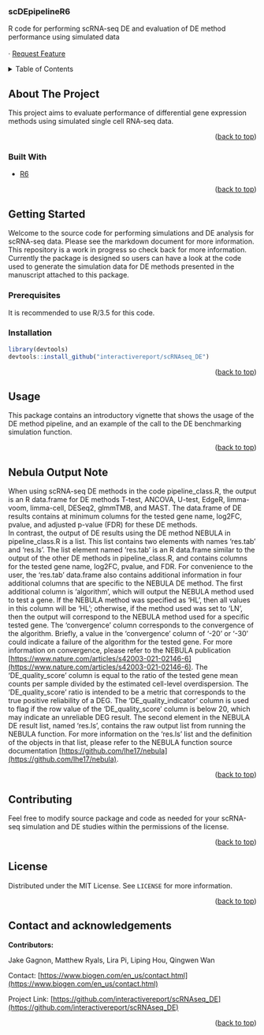 <div id="top"></div>
<!--
*** Used a trimmed-down version of the markdown template here: https://github.com/othneildrew/Best-README-Template/blob/master/BLANK_README.md
-->

<!-- PROJECT SHIELDS -->
<!--
*** I'm using markdown "reference style" links for readability.
*** Reference links are enclosed in brackets [ ] instead of parentheses ( ).
*** See the bottom of this document for the declaration of the reference variables
*** for contributors-url, forks-url, etc. This is an optional, concise syntax you may use.
*** https://www.markdownguide.org/basic-syntax/#reference-style-links
-->

<!-- PROJECT LOGO -->
<br />
<div align="left">

<h3 align="left">scDEpipelineR6</h3>

  <p align="left">
    R code for performing scRNA-seq DE and evaluation of DE method performance using simulated data
    <br />
    <br />
    ·
    <a href="https://github.com/mryals/scDEpipelineR6/issues">Request Feature</a>
  </p>
</div>

<!-- TABLE OF CONTENTS -->
<details>
  <summary>Table of Contents</summary>
  <ol>
    <li>
      <a href="#about-the-project">About The Project</a>
      <ul>
        <li><a href="#built-with">Built With</a></li>
      </ul>
    </li>
    <li>
      <a href="#getting-started">Getting Started</a>
      <ul>
        <li><a href="#prerequisites">Prerequisites</a></li>
        <li><a href="#installation">Installation</a></li>
      </ul>
    </li>
    <li><a href="#usage">Usage</a></li>
    <li><a href="#nebula">Nebula Output Note</a></li>
    <li><a href="#contributing">Contributing</a></li>
    <li><a href="#license">License</a></li>
    <li><a href="#contact">Contact</a></li>
  </ol>
</details>

<!-- ABOUT THE PROJECT -->
## About The Project

This project aims to evaluate performance of differential gene expression methods using simulated single cell RNA-seq data.  

<p align="right">(<a href="#top">back to top</a>)</p>

### Built With

* [R6](https://r6.r-lib.org/)

<p align="right">(<a href="#top">back to top</a>)</p>

<!-- GETTING STARTED -->
## Getting Started

Welcome to the source code for performing simulations and DE analysis for scRNA-seq data.  Please see the markdown document for more information.  This repository is a work in progress so check back for more information.  Currently the package is designed so users can have a look at the code used to generate the simulation data for DE methods presented in the manuscript attached to this package.

### Prerequisites

It is recommended to use R/3.5 for this code.

### Installation

```r
library(devtools)
devtools::install_github("interactivereport/scRNAseq_DE")
```

<p align="right">(<a href="#top">back to top</a>)</p>


<!-- USAGE EXAMPLES -->
## Usage

This package contains an introductory vignette that shows the usage of the DE method pipeline, and an example of the call to the DE benchmarking simulation function.

<p align="right">(<a href="#top">back to top</a>)</p>

<!-- NEBULA OUTPUT NOTE -->
## Nebula Output Note

When using scRNA-seq DE methods in the code pipeline_class.R, the output is an R data.frame for DE methods T-test, ANCOVA, U-test, EdgeR, limma-voom, limma-cell, DESeq2, glmmTMB, and MAST. The data.frame of DE results contains at minimum columns for the tested gene name, log2FC, pvalue, and adjusted p-value (FDR) for these DE methods.  
In contrast, the output of DE results using the DE method NEBULA in pipeline_class.R is a list.  This list contains two elements with names ‘res.tab’ and ‘res.ls’.  The list element named ‘res.tab’ is an R data.frame similar to the output of the other DE methods in pipeline_class.R, and contains columns for the tested gene name, log2FC, pvalue, and FDR. 
For convenience to the user, the ‘res.tab’ data.frame also contains additional information in four additional columns that are specific to the NEBULA DE method.  The first additional column is ‘algorithm’, which will output the NEBULA method used to test a gene.  If the NEBULA method was specified as ‘HL’, then all values in this column will be ‘HL’; otherwise, if the method used was set to ‘LN’, then the output will correspond to the NEBULA method used for a specific tested gene. The ‘convergence’ column corresponds to the convergence of the algorithm. Briefly, a value in the ‘convergence’ column of ‘-20’ or ‘-30’ could indicate a failure of the algorithm for the tested gene.   For more information on convergence, please refer to the NEBULA publication [https://www.nature.com/articles/s42003-021-02146-6](https://www.nature.com/articles/s42003-021-02146-6).  The ‘DE_quality_score’ column is equal to the ratio of the tested gene mean counts per sample divided by the estimated cell-level overdispersion.  The ‘DE_quality_score’ ratio is intended to be a metric that corresponds to the true positive reliability of a DEG.  The ‘DE_quality_indicator’ column is used to flag if the row value of the ‘DE_quality_score’ column is below 20, which may indicate an unreliable DEG result.
The second element in the NEBULA DE result list, named ‘res.ls’, contains the raw output list from running the NEBULA function.  For more information on the ‘res.ls’ list and the definition of the objects in that list, please refer to the NEBULA function source documentation [https://github.com/lhe17/nebula](https://github.com/lhe17/nebula).

<p align="right">(<a href="#top">back to top</a>)</p>

<!-- CONTRIBUTING -->
## Contributing

Feel free to modify source package and code as needed for your scRNA-seq simulation and DE studies within the permissions of the license.

<p align="right">(<a href="#top">back to top</a>)</p>


<!-- LICENSE -->
## License

Distributed under the MIT License. See `LICENSE` for more information.

<p align="right">(<a href="#top">back to top</a>)</p>


<!-- CONTACT -->
## Contact and acknowledgements

**Contributors:**  

Jake Gagnon, Matthew Ryals, Lira Pi, Liping Hou, Qingwen Wan

Contact: [https://www.biogen.com/en_us/contact.html](https://www.biogen.com/en_us/contact.html)

Project Link: [https://github.com/interactivereport/scRNAseq_DE](https://github.com/interactivereport/scRNAseq_DE)

<p align="right">(<a href="#top">back to top</a>)</p>

<!-- MARKDOWN LINKS & IMAGES -->
<!-- https://www.markdownguide.org/basic-syntax/#reference-style-links -->
